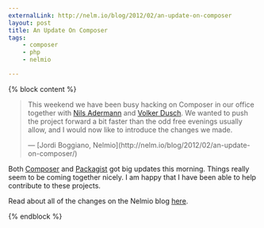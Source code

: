 ```yaml
---
externalLink: http://nelm.io/blog/2012/02/an-update-on-composer
layout: post
title: An Update On Composer
tags:
    - composer
    - php
    - nelmio

---
```


{% block content %}

> This weekend we have been busy hacking on Composer in our
> office together with [Nils Adermann](http://www.naderman.de/)
> and [Volker Dusch](http://edorian.posterous.com/). We
> wanted to push the project forward a bit faster than the
> odd free evenings usually allow, and I would now like to
> introduce the changes we made.
> <footer>— [Jordi Boggiano, Nelmio](http://nelm.io/blog/2012/02/an-update-on-composer/)</footer>

Both [Composer](http://getcomposer.org) and [Packagist](http://packagist.org)
got big updates this morning. Things really seem to be coming together nicely.
I am happy that I have been able to help contribute to these projects.

Read about all of the changes on the Nelmio blog
[here](http://nelm.io/blog/2012/02/an-update-on-composer/).

{% endblock %}